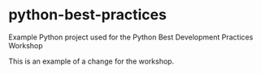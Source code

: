 # python-best-practices
Example Python project used for the Python Best Development Practices Workshop 

This is an example of a change for the workshop.